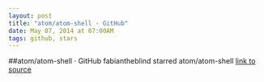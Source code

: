 ```yaml
---
layout: post
title: "atom/atom-shell · GitHub"
date: May 07, 2014 at 07:00AM
tags: github, stars
---
```

##atom/atom-shell · GitHub
fabiantheblind starred atom/atom-shell
[link to source](http://ift.tt/1if93qQ) 
